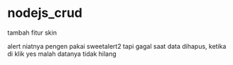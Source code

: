 # nodejs_crud

<p>tambah fitur skin </p>
<p> alert niatnya pengen pakai sweetalert2 tapi gagal saat data dihapus, ketika di klik yes malah datanya tidak hilang </p>
